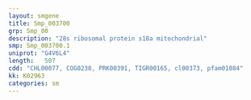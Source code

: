 ```yaml
---
layout: smgene
title: Smp_003700
grp: Smp_00
description: "28s ribosomal protein s18a mitochondrial"
smp: Smp_003700.1
uniprot: "G4V6L4"
length:   507
cdd: "CHL00077, COG0238, PRK00391, TIGR00165, cl00373, pfam01084"
kk: K02963
categories: sm
---
```

